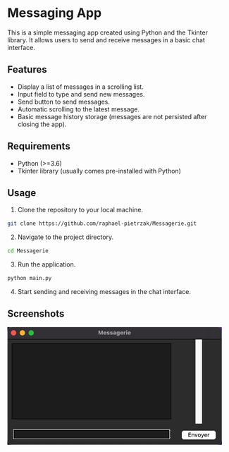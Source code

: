 # Messaging App

This is a simple messaging app created using Python and the Tkinter library. It allows users to send and receive messages in a basic chat interface.

## Features

- Display a list of messages in a scrolling list.
- Input field to type and send new messages.
- Send button to send messages.
- Automatic scrolling to the latest message.
- Basic message history storage (messages are not persisted after closing the app).

## Requirements

- Python (>=3.6)
- Tkinter library (usually comes pre-installed with Python)


## Usage

1. Clone the repository to your local machine.

```bash
git clone https://github.com/raphael-pietrzak/Messagerie.git
```

2. Navigate to the project directory.

```bash
cd Messagerie
```

3. Run the application.

```bash
python main.py
```

4. Start sending and receiving messages in the chat interface.

## Screenshots

![Screenshot 1](<screenshot1.png>)


